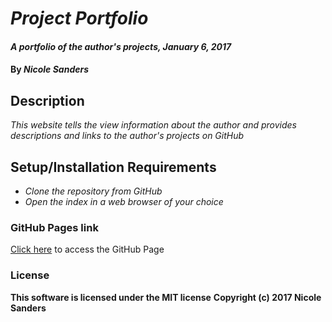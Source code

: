 # _Project Portfolio_

#### _A portfolio of the author's projects, January 6, 2017_

#### By _**Nicole Sanders**_

## Description

_This website tells the view information about the author and provides descriptions and links to the author's projects on GitHub_

## Setup/Installation Requirements

* _Clone the repository from GitHub_
* _Open the index in a web browser of your choice_

### GitHub Pages link

[Click here]() to access the GitHub Page

### License

**This software is licensed under the MIT license**
**Copyright (c) 2017 Nicole Sanders**
